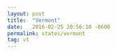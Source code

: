 ```yaml
---
layout: post
title:  "Vermont"
date:   2016-02-25 20:56:10 -0600
permalink: states/vermont
tag: vt
---
```

